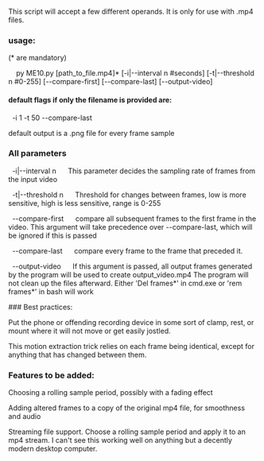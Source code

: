 This script will accept a few different operands. It is only for use with .mp4 files.


### usage:
(* are mandatory)

&nbsp;&nbsp;&nbsp;&nbsp;py ME10.py [path_to_file.mp4]* [-i|--interval n #seconds] [-t|--threshold n #0-255] [--compare-first] [--compare-last] [--output-video]  
  

#### default flags if only the filename is provided are:

&nbsp;&nbsp;-i 1 -t 50 --compare-last 


 default output is a .png file for every frame sample


### All parameters

&nbsp;&nbsp;-i|--interval n &nbsp;&nbsp;&nbsp;&nbsp; This parameter decides the sampling rate of frames from the input video

&nbsp;&nbsp;-t|--threshold n &nbsp;&nbsp;&nbsp;&nbsp; Threshold for changes between frames, low is more sensitive, high is less sensitive, range is 0-255

&nbsp;&nbsp;--compare-first &nbsp;&nbsp;&nbsp;&nbsp; compare all subsequent frames to the first frame in the video. This argument will take precedence over --compare-last, which will be ignored if this is passed

&nbsp;&nbsp;--compare-last &nbsp;&nbsp;&nbsp;&nbsp; compare every frame to the frame that preceded it. 

&nbsp;&nbsp;--output-video &nbsp;&nbsp;&nbsp;&nbsp; If this argument is passed, all output frames generated by the program will be used to create output_video.mp4
                  The program will not clean up the files afterward. Either 'Del frames*' in cmd.exe or 'rem frames*' in bash will work



<p>### Best practices:  
  
Put the phone or offending recording device in some sort of clamp, rest, or mount where it will not move or get easily jostled.  
  
This motion extraction trick relies on each frame being identical, except for anything that has changed between them.
</p>


### Features to be added: 


Choosing a rolling sample period, possibly with a fading effect

Adding altered frames to a copy of the original mp4 file, for smoothness and audio

Streaming file support. Choose a rolling sample period and apply it to an mp4 stream. I can't see this working well on anything but a decently modern desktop computer.
